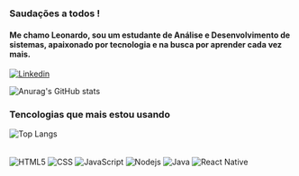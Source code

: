 ### Saudações a todos !
#### Me chamo Leonardo, sou um estudante de Análise e Desenvolvimento de sistemas, apaixonado por tecnologia e na busca por aprender cada vez mais.

[![Linkedin](https://img.shields.io/badge/LinkedIn-0077B5?style=for-the-badge&logo=linkedin&logoColor=white)](https://www.linkedin.com/in/leonardo-d-melo-04bb44290/)


![Anurag's GitHub stats](https://github-readme-stats.vercel.app/api?username=LeonardoDMelo&show_icons=true&theme=radical)

### Tencologias que mais estou usando

![Top Langs](https://github-readme-stats.vercel.app/api/top-langs/?username=LeonardoDMelo&layout=compact)
<div style ="display: inline_block"></br>
    <img align ="center" alt=" HTML5 " src = "https://img.shields.io/badge/HTML5-E34F26?style=for-the-badge&logo=html5&logoColor=white " >
    <img align ="center" alt=" CSS " src = "https://img.shields.io/badge/CSS3-1572B6?style=for-the-badge&logo=css3&logoColor=white   " >
    <img align ="center" alt=" JavaScript " src = "https://img.shields.io/badge/JavaScript-323330?style=for-the-badge&logo=javascript&logoColor=F7DF1E  " >
    <img align ="center" alt=" Nodejs " src = "https://img.shields.io/badge/Node.js-43853D?style=for-the-badge&logo=node.js&logoColor=white">
    <img align = "center" alt= "Java" src = "https://img.shields.io/badge/java-%23ED8B00.svg?style=for-the-badge&logo=openjdk&logoColor=white">
    <img align = "center"  alt = "React Native" src = "https://img.shields.io/badge/react_native-%2320232a.svg?style=for-the-badge&logo=react&logoColor=%2361DAFB">
</br>
</br>
</div></br>
